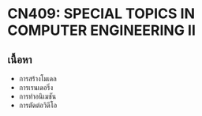 # CN409: SPECIAL TOPICS IN COMPUTER ENGINEERING II

## เนื้อหา
* การสร้างโมเดล
* การเรนเดอริ่ง
* การทำอนิเมชัน
* การตัดต่อวิดีโอ
